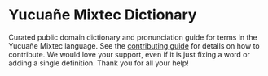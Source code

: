 
# Yucuañe Mixtec Dictionary

Curated public domain dictionary and pronunciation guide for terms in the Yucuañe Mixtec language. See the [contributing guide](https://github.com/drumworkteam/term/blob/make/.github/contributing.md) for details on how to contribute. We would love your support, even if it is just fixing a word or adding a single definition. Thank you for all your help!